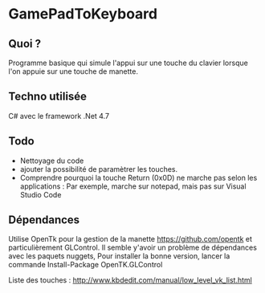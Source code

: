 # GamePadToKeyboard

## Quoi ?
Programme basique qui simule l'appui sur une touche du clavier lorsque l'on appuie sur une touche de manette.

## Techno utilisée
C# avec le framework .Net 4.7 

## Todo
- Nettoyage du code 
- ajouter la possibilité de paramètrer les touches.
- Comprendre pourquoi la touche Return (0x0D) ne marche pas selon les applications : Par exemple, marche sur notepad, mais pas sur Visual Studio Code

## Dépendances
Utilise OpenTk pour la gestion de la manette https://github.com/opentk  et particulièrement GLControl.
Il semble y'avoir un problème de dépendances avec les paquets nuggets, Pour installer la bonne version, lancer la commande Install-Package OpenTK.GLControl

Liste des touches : http://www.kbdedit.com/manual/low_level_vk_list.html
